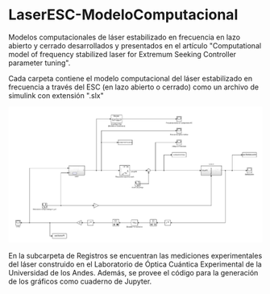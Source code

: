 # LaserESC-ModeloComputacional
Modelos computacionales de láser estabilizado en frecuencia en lazo abierto y cerrado desarrollados y presentados en el artículo "Computational model of frequency stabilized laser for Extremum Seeking Controller parameter tuning".

Cada carpeta contiene el modelo computacional del láser estabilizado en frecuencia a través del ESC (en lazo abierto o cerrado) como un archivo de simulink con extensión ".slx"

![alt text](https://github.com/nicomn97/LaserESC-ModeloComputacional/blob/main/simulinkCompMod.png)

En la subcarpeta de Registros se encuentran las mediciones experimentales del láser construido en el Laboratorio de Óptica Cuántica Experimental de la Universidad de los Andes. Además, se provee el código para la generación de los gráficos como cuaderno de Jupyter.

